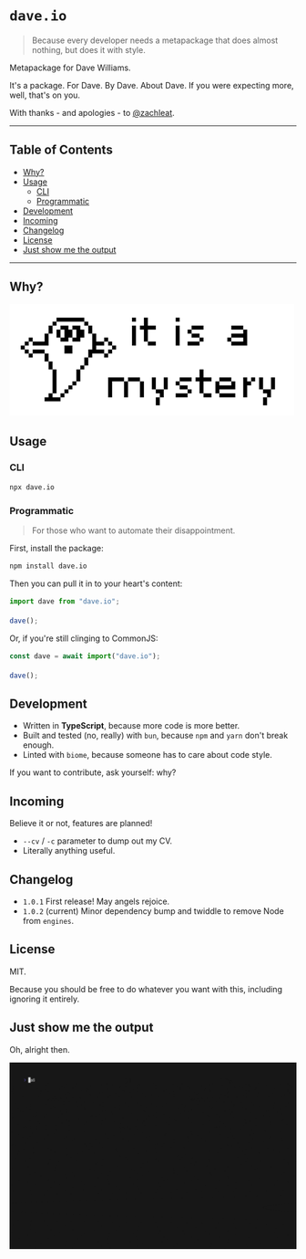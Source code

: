 # `dave.io`

> Because every developer needs a metapackage that does almost nothing, but does it with style.

Metapackage for Dave Williams.

It's a package. For Dave. By Dave. About Dave. If you were expecting more, well, that's on you.

With thanks - and apologies - to [@zachleat](https://github.com/zachleat).

---

## Table of Contents

- [Why?](#why)
- [Usage](#usage)
  - [CLI](#cli)
  - [Programmatic](#programmatic)
- [Development](#development)
- [Incoming](#incoming)
- [Changelog](#changelog)
- [License](#license)
- [Just show me the output](#just-show-me-the-output)

---

## Why?

![it is a mystery](assets/mystery.png)

## Usage

### CLI

```sh
npx dave.io
```

### Programmatic

> For those who want to automate their disappointment.

First, install the package:

```bash
npm install dave.io
```

Then you can pull it in to your heart's content:

```js
import dave from "dave.io";

dave();
```

Or, if you're still clinging to CommonJS:

```js
const dave = await import("dave.io");

dave();
```

## Development

- Written in **TypeScript**, because more code is more better.
- Built and tested (no, really) with `bun`, because  `npm` and `yarn` don't break enough.
- Linted with `biome`, because someone has to care about code style.

If you want to contribute, ask yourself: why?

## Incoming

Believe it or not, features are planned!

- `--cv` / `-c` parameter to dump out my CV.
- Literally anything useful.

## Changelog

- `1.0.1` First release! May angels rejoice.
- `1.0.2` (current) Minor dependency bump and twiddle to remove Node from `engines`.

## License

MIT.

Because you should be free to do whatever you want with this, including ignoring it entirely.

## Just show me the output

Oh, alright then.

![Output](assets/npm.gif)
